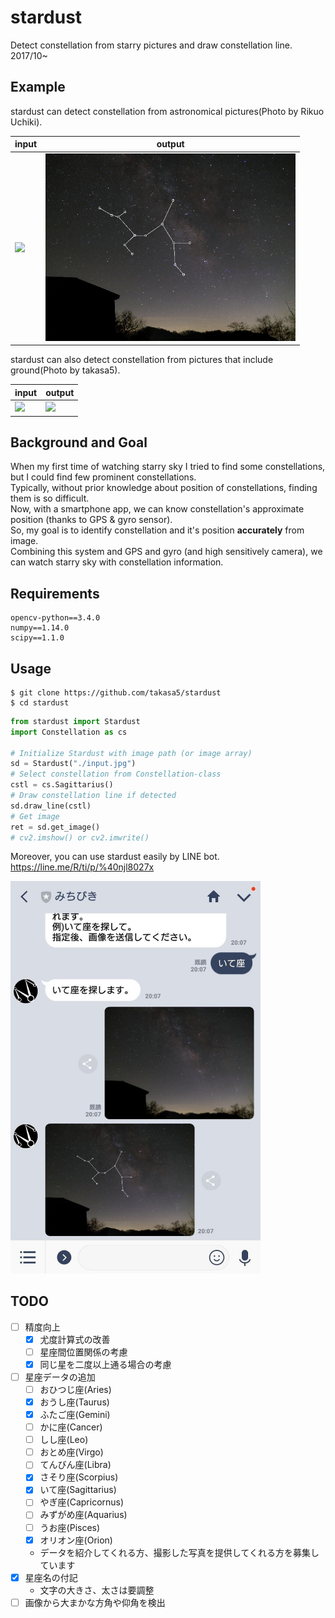 # stardust
Detect constellation from starry pictures and draw constellation line.  
2017/10~

## Example
stardust can detect constellation from astronomical pictures(Photo by Rikuo Uchiki).

|input|output|
|---|---|
|<img src="./example_input.JPG" width=400px>|<img src="./example_output.JPG" width=400px>| 
 
stardust can also detect constellation from pictures that include ground(Photo by takasa5).

|input|output|
|---|---|
|<img src="./example_input2.JPG" width=400px>|<img src="./example_output2.JPG" width=400px>| 

## Background and Goal
When my first time of watching starry sky I tried to find some constellations, but I could find few prominent constellations.  
Typically, without prior knowledge about position of constellations, finding them is so difficult.  
Now, with a smartphone app, we can know constellation's approximate position (thanks to GPS & gyro sensor).  
So, my goal is to identify constellation and it's position **accurately** from image.  
Combining this system and GPS and gyro (and high sensitively camera), we can watch starry sky with constellation information.


## Requirements
```
opencv-python==3.4.0
numpy==1.14.0
scipy==1.1.0
```  

## Usage
```
$ git clone https://github.com/takasa5/stardust
$ cd stardust
```
```python
from stardust import Stardust
import Constellation as cs

# Initialize Stardust with image path (or image array)
sd = Stardust("./input.jpg")
# Select constellation from Constellation-class
cstl = cs.Sagittarius()
# Draw constellation line if detected
sd.draw_line(cstl)
# Get image 
ret = sd.get_image()
# cv2.imshow() or cv2.imwrite()
```

Moreover, you can use stardust easily by LINE bot.  
https://line.me/R/ti/p/%40njl8027x

<img src="line_screenshot.jpg" width="400px">

## TODO
- [ ] 精度向上
    - [x] 尤度計算式の改善
    - [ ] 星座間位置関係の考慮
    - [x] 同じ星を二度以上通る場合の考慮
- [ ] 星座データの追加
    - [ ] おひつじ座(Aries)
    - [x] おうし座(Taurus)
    - [x] ふたご座(Gemini)
    - [ ] かに座(Cancer)
    - [ ] しし座(Leo)
    - [ ] おとめ座(Virgo)
    - [ ] てんびん座(Libra)
    - [x] さそり座(Scorpius)
    - [x] いて座(Sagittarius)
    - [ ] やぎ座(Capricornus)
    - [ ] みずがめ座(Aquarius)
    - [ ] うお座(Pisces)
    - [x] オリオン座(Orion)
    - データを紹介してくれる方、撮影した写真を提供してくれる方を募集しています
- [x] 星座名の付記
    - 文字の大きさ、太さは要調整
- [ ] 画像から大まかな方角や仰角を検出 
